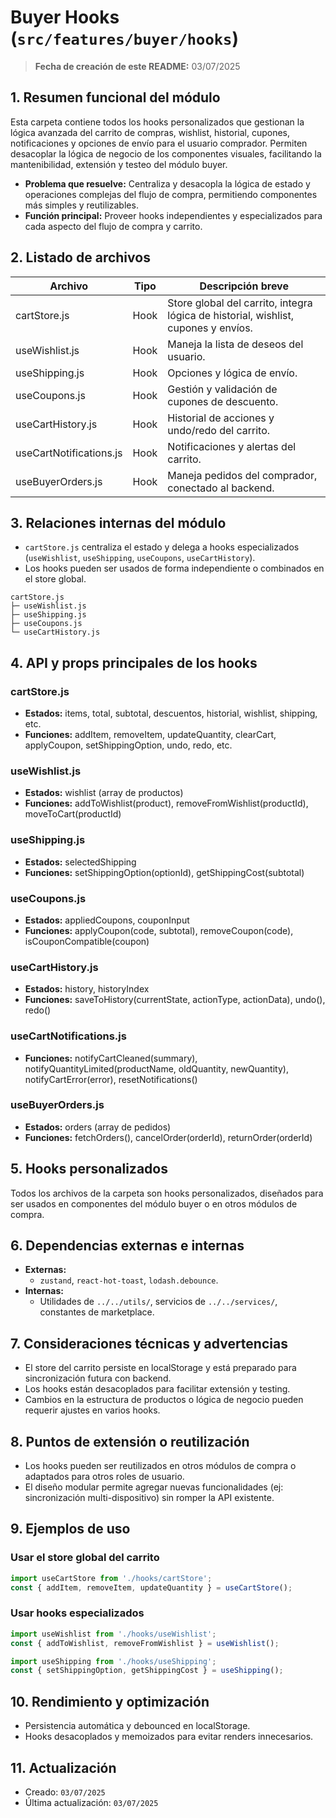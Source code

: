 # Buyer Hooks (`src/features/buyer/hooks`)

> **Fecha de creación de este README:** 03/07/2025

## 1. Resumen funcional del módulo

Esta carpeta contiene todos los hooks personalizados que gestionan la lógica avanzada del carrito de compras, wishlist, historial, cupones, notificaciones y opciones de envío para el usuario comprador. Permiten desacoplar la lógica de negocio de los componentes visuales, facilitando la mantenibilidad, extensión y testeo del módulo buyer.

- **Problema que resuelve:** Centraliza y desacopla la lógica de estado y operaciones complejas del flujo de compra, permitiendo componentes más simples y reutilizables.
- **Función principal:** Proveer hooks independientes y especializados para cada aspecto del flujo de compra y carrito.

## 2. Listado de archivos
| Archivo                | Tipo    | Descripción breve                                         |
|------------------------|---------|----------------------------------------------------------|
| cartStore.js           | Hook    | Store global del carrito, integra lógica de historial, wishlist, cupones y envíos. |
| useWishlist.js         | Hook    | Maneja la lista de deseos del usuario.                    |
| useShipping.js         | Hook    | Opciones y lógica de envío.                               |
| useCoupons.js          | Hook    | Gestión y validación de cupones de descuento.             |
| useCartHistory.js      | Hook    | Historial de acciones y undo/redo del carrito.            |
| useCartNotifications.js| Hook    | Notificaciones y alertas del carrito.                     |
| useBuyerOrders.js      | Hook    | Maneja pedidos del comprador, conectado al backend.       |

## 3. Relaciones internas del módulo
- `cartStore.js` centraliza el estado y delega a hooks especializados (`useWishlist`, `useShipping`, `useCoupons`, `useCartHistory`).
- Los hooks pueden ser usados de forma independiente o combinados en el store global.

```
cartStore.js
├─ useWishlist.js
├─ useShipping.js
├─ useCoupons.js
└─ useCartHistory.js
```

## 4. API y props principales de los hooks

### cartStore.js
- **Estados:** items, total, subtotal, descuentos, historial, wishlist, shipping, etc.
- **Funciones:** addItem, removeItem, updateQuantity, clearCart, applyCoupon, setShippingOption, undo, redo, etc.

### useWishlist.js
- **Estados:** wishlist (array de productos)
- **Funciones:** addToWishlist(product), removeFromWishlist(productId), moveToCart(productId)

### useShipping.js
- **Estados:** selectedShipping
- **Funciones:** setShippingOption(optionId), getShippingCost(subtotal)

### useCoupons.js
- **Estados:** appliedCoupons, couponInput
- **Funciones:** applyCoupon(code, subtotal), removeCoupon(code), isCouponCompatible(coupon)

### useCartHistory.js
- **Estados:** history, historyIndex
- **Funciones:** saveToHistory(currentState, actionType, actionData), undo(), redo()

### useCartNotifications.js
- **Funciones:** notifyCartCleaned(summary), notifyQuantityLimited(productName, oldQuantity, newQuantity), notifyCartError(error), resetNotifications()

### useBuyerOrders.js
- **Estados:** orders (array de pedidos)
- **Funciones:** fetchOrders(), cancelOrder(orderId), returnOrder(orderId)

## 5. Hooks personalizados
Todos los archivos de la carpeta son hooks personalizados, diseñados para ser usados en componentes del módulo buyer o en otros módulos de compra.

## 6. Dependencias externas e internas
- **Externas:**
  - `zustand`, `react-hot-toast`, `lodash.debounce`.
- **Internas:**
  - Utilidades de `../../utils/`, servicios de `../../services/`, constantes de marketplace.

## 7. Consideraciones técnicas y advertencias
- El store del carrito persiste en localStorage y está preparado para sincronización futura con backend.
- Los hooks están desacoplados para facilitar extensión y testing.
- Cambios en la estructura de productos o lógica de negocio pueden requerir ajustes en varios hooks.

## 8. Puntos de extensión o reutilización
- Los hooks pueden ser reutilizados en otros módulos de compra o adaptados para otros roles de usuario.
- El diseño modular permite agregar nuevas funcionalidades (ej: sincronización multi-dispositivo) sin romper la API existente.

## 9. Ejemplos de uso

### Usar el store global del carrito
```js
import useCartStore from './hooks/cartStore';
const { addItem, removeItem, updateQuantity } = useCartStore();
```

### Usar hooks especializados
```js
import useWishlist from './hooks/useWishlist';
const { addToWishlist, removeFromWishlist } = useWishlist();

import useShipping from './hooks/useShipping';
const { setShippingOption, getShippingCost } = useShipping();
```

## 10. Rendimiento y optimización
- Persistencia automática y debounced en localStorage.
- Hooks desacoplados y memoizados para evitar renders innecesarios.

## 11. Actualización
- Creado: `03/07/2025`
- Última actualización: `03/07/2025`
